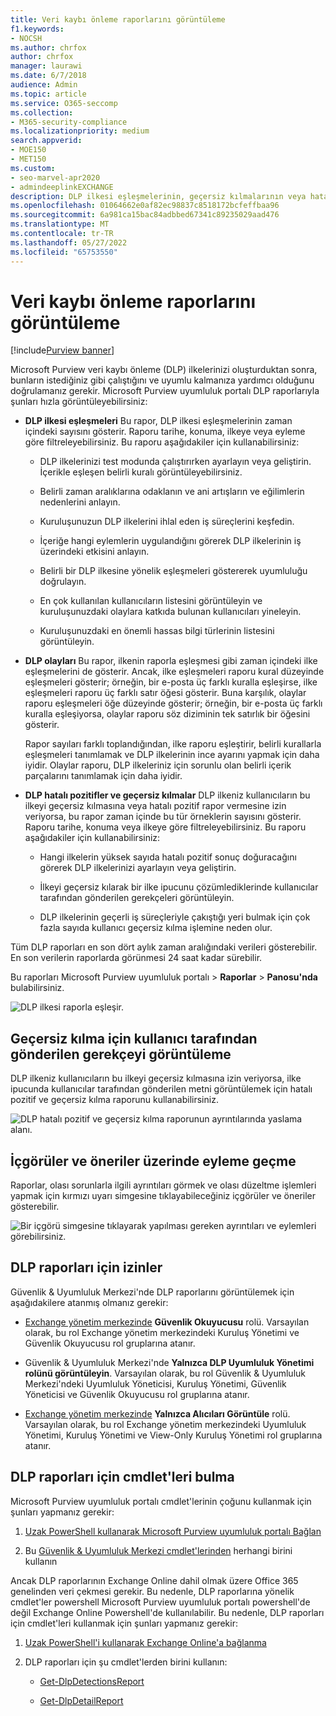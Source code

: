 ```yaml
---
title: Veri kaybı önleme raporlarını görüntüleme
f1.keywords:
- NOCSH
ms.author: chrfox
author: chrfox
manager: laurawi
ms.date: 6/7/2018
audience: Admin
ms.topic: article
ms.service: O365-seccomp
ms.collection:
- M365-security-compliance
ms.localizationpriority: medium
search.appverid:
- MOE150
- MET150
ms.custom:
- seo-marvel-apr2020
- admindeeplinkEXCHANGE
description: DLP ilkesi eşleşmelerinin, geçersiz kılmalarının veya hatalı pozitiflerin sayısını görüntülemek ve zaman içinde eğilimin artıp artmadığını görmek için Office 365'daki DLP raporlarını kullanın.
ms.openlocfilehash: 01064662e0af82ec98837c8518172bcfeffbaa96
ms.sourcegitcommit: 6a981ca15bac84adbbed67341c89235029aad476
ms.translationtype: MT
ms.contentlocale: tr-TR
ms.lasthandoff: 05/27/2022
ms.locfileid: "65753550"
---
```

# <a name="view-the-reports-for-data-loss-prevention"></a>Veri kaybı önleme raporlarını görüntüleme

[!include[Purview banner](../includes/purview-rebrand-banner.md)]

Microsoft Purview veri kaybı önleme (DLP) ilkelerinizi oluşturduktan sonra, bunların istediğiniz gibi çalıştığını ve uyumlu kalmanıza yardımcı olduğunu doğrulamanız gerekir. Microsoft Purview uyumluluk portalı DLP raporlarıyla şunları hızla görüntüleyebilirsiniz:
  
- **DLP ilkesi eşleşmeleri** Bu rapor, DLP ilkesi eşleşmelerinin zaman içindeki sayısını gösterir. Raporu tarihe, konuma, ilkeye veya eyleme göre filtreleyebilirsiniz. Bu raporu aşağıdakiler için kullanabilirsiniz: 
    
  - DLP ilkelerinizi test modunda çalıştırırken ayarlayın veya geliştirin. İçerikle eşleşen belirli kuralı görüntüleyebilirsiniz.
    
  - Belirli zaman aralıklarına odaklanın ve ani artışların ve eğilimlerin nedenlerini anlayın.
    
  - Kuruluşunuzun DLP ilkelerini ihlal eden iş süreçlerini keşfedin.
    
  - İçeriğe hangi eylemlerin uygulandığını görerek DLP ilkelerinin iş üzerindeki etkisini anlayın.
    
  - Belirli bir DLP ilkesine yönelik eşleşmeleri göstererek uyumluluğu doğrulayın.
    
  - En çok kullanılan kullanıcıların listesini görüntüleyin ve kuruluşunuzdaki olaylara katkıda bulunan kullanıcıları yineleyin.
    
  - Kuruluşunuzdaki en önemli hassas bilgi türlerinin listesini görüntüleyin.
    
- **DLP olayları** Bu rapor, ilkenin raporla eşleşmesi gibi zaman içindeki ilke eşleşmelerini de gösterir. Ancak, ilke eşleşmeleri raporu kural düzeyinde eşleşmeleri gösterir; örneğin, bir e-posta üç farklı kuralla eşleşirse, ilke eşleşmeleri raporu üç farklı satır öğesi gösterir. Buna karşılık, olaylar raporu eşleşmeleri öğe düzeyinde gösterir; örneğin, bir e-posta üç farklı kuralla eşleşiyorsa, olaylar raporu söz diziminin tek satırlık bir öğesini gösterir. 
    
  Rapor sayıları farklı toplandığından, ilke raporu eşleştirir, belirli kurallarla eşleşmeleri tanımlamak ve DLP ilkelerinin ince ayarını yapmak için daha iyidir. Olaylar raporu, DLP ilkeleriniz için sorunlu olan belirli içerik parçalarını tanımlamak için daha iyidir.
    
- **DLP hatalı pozitifler ve geçersiz kılmalar** DLP ilkeniz kullanıcıların bu ilkeyi geçersiz kılmasına veya hatalı pozitif rapor vermesine izin veriyorsa, bu rapor zaman içinde bu tür örneklerin sayısını gösterir. Raporu tarihe, konuma veya ilkeye göre filtreleyebilirsiniz. Bu raporu aşağıdakiler için kullanabilirsiniz: 
    
  - Hangi ilkelerin yüksek sayıda hatalı pozitif sonuç doğuracağını görerek DLP ilkelerinizi ayarlayın veya geliştirin.
    
  - İlkeyi geçersiz kılarak bir ilke ipucunu çözümlediklerinde kullanıcılar tarafından gönderilen gerekçeleri görüntüleyin.
    
  - DLP ilkelerinin geçerli iş süreçleriyle çakıştığı yeri bulmak için çok fazla sayıda kullanıcı geçersiz kılma işlemine neden olur.
    
Tüm DLP raporları en son dört aylık zaman aralığındaki verileri gösterebilir. En son verilerin raporlarda görünmesi 24 saat kadar sürebilir.
  
Bu raporları Microsoft Purview uyumluluk portalı \> **Raporlar** \> **Panosu'nda** bulabilirsiniz.
  
![DLP ilkesi raporla eşleşir.](../media/117d20c9-d379-403f-ad68-1f5cd6c4e5cf.png)
  
## <a name="view-the-justification-submitted-by-a-user-for-an-override"></a>Geçersiz kılma için kullanıcı tarafından gönderilen gerekçeyi görüntüleme

DLP ilkeniz kullanıcıların bu ilkeyi geçersiz kılmasına izin veriyorsa, ilke ipucunda kullanıcılar tarafından gönderilen metni görüntülemek için hatalı pozitif ve geçersiz kılma raporunu kullanabilirsiniz.
  
![DLP hatalı pozitif ve geçersiz kılma raporunun ayrıntılarında yaslama alanı.](../media/e11e3126-026d-4e77-a16d-74a0686d1fa3.png)
  
## <a name="take-action-on-insights-and-recommendations"></a>İçgörüler ve öneriler üzerinde eyleme geçme

Raporlar, olası sorunlarla ilgili ayrıntıları görmek ve olası düzeltme işlemleri yapmak için kırmızı uyarı simgesine tıklayabileceğiniz içgörüler ve öneriler gösterebilir.
  
![Bir içgörü simgesine tıklayarak yapılması gereken ayrıntıları ve eylemleri görebilirsiniz.](../media/51782036-7299-4960-8175-75c2b1637159.png)
  
## <a name="permissions-for-dlp-reports"></a>DLP raporları için izinler

Güvenlik & Uyumluluk Merkezi'nde DLP raporlarını görüntülemek için aşağıdakilere atanmış olmanız gerekir:

- <a href="https://go.microsoft.com/fwlink/p/?linkid=2059104" target="_blank">Exchange yönetim merkezinde</a> **Güvenlik Okuyucusu** rolü. Varsayılan olarak, bu rol Exchange yönetim merkezindeki Kuruluş Yönetimi ve Güvenlik Okuyucusu rol gruplarına atanır.

- Güvenlik & Uyumluluk Merkezi'nde **Yalnızca DLP Uyumluluk Yönetimi rolünü görüntüleyin**. Varsayılan olarak, bu rol Güvenlik & Uyumluluk Merkezi'ndeki Uyumluluk Yöneticisi, Kuruluş Yönetimi, Güvenlik Yöneticisi ve Güvenlik Okuyucusu rol gruplarına atanır.

- <a href="https://go.microsoft.com/fwlink/p/?linkid=2059104" target="_blank">Exchange yönetim merkezinde</a> **Yalnızca Alıcıları Görüntüle** rolü. Varsayılan olarak, bu rol Exchange yönetim merkezindeki Uyumluluk Yönetimi, Kuruluş Yönetimi ve View-Only Kuruluş Yönetimi rol gruplarına atanır.

## <a name="find-the-cmdlets-for-the-dlp-reports"></a>DLP raporları için cmdlet'leri bulma

Microsoft Purview uyumluluk portalı cmdlet'lerinin çoğunu kullanmak için şunları yapmanız gerekir:
  
1. [Uzak PowerShell kullanarak Microsoft Purview uyumluluk portalı Bağlan](/powershell/exchange/connect-to-scc-powershell)
    
2. Bu [Güvenlik &amp; Uyumluluk Merkezi cmdlet'lerinden](/powershell/exchange/exchange-online-powershell) herhangi birini kullanın
    
Ancak DLP raporlarının Exchange Online dahil olmak üzere Office 365 genelinden veri çekmesi gerekir. Bu nedenle, DLP raporlarına yönelik cmdlet'ler powershell Microsoft Purview uyumluluk portalı powershell'de değil Exchange Online Powershell'de kullanılabilir. Bu nedenle, DLP raporları için cmdlet'leri kullanmak için şunları yapmanız gerekir:
  
1. [Uzak PowerShell'i kullanarak Exchange Online'a bağlanma](/powershell/exchange/connect-to-exchange-online-powershell)
    
2. DLP raporları için şu cmdlet'lerden birini kullanın:
    
      - [Get-DlpDetectionsReport](/powershell/module/exchange/get-dlpdetectionsreport)
    
      - [Get-DlpDetailReport](/powershell/module/exchange/get-dlpdetailreport)
